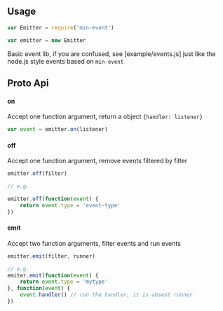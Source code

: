 Usage
---

```js
var Emitter = require('min-event')

var emitter = new Emitter
```

Basic event lib, if you are confused, see [example/events.js] just like the node.js style events based on `min-event`

Proto Api
---

#### on

Accept one function argument, return a object `{handler: listener}`

```js
var event = emitter.on(listener)
```


#### off

Accept one function argument, remove events filtered by filter

```js
emitter.off(filter)

// e.g.

emitter.off(function(event) {
	return event.type = 'event-type'
})
```


#### emit

Accept two function arguments, filter events and run events

```js
emitter.emit(filter, runner)

// e.g.
emiter.emit(function(event) {
	return event.type = 'mytype'
}, function(event) {
	event.handler() // run the handler, it is absent runner
})
```
